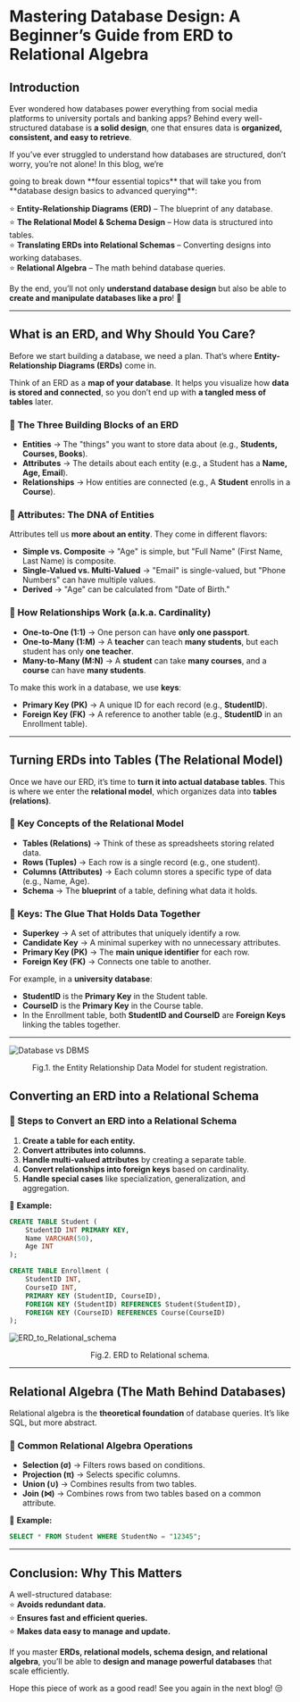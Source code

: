 # Mastering Database Design: A Beginner’s Guide from ERD to Relational Algebra

## Introduction  

Ever wondered how databases power everything from social media platforms to university portals and banking apps? Behind every well-structured database is **a solid design**, one that ensures data is **organized, consistent, and easy to retrieve**.  

If you’ve ever struggled to understand how databases are structured, don’t worry, you’re not alone! In this blog, we’re 
<!-- more -->going to break down **four essential topics** that will take you from **database design basics to advanced querying**:  

⭐ **Entity-Relationship Diagrams (ERD)** – The blueprint of any database.  
⭐ **The Relational Model & Schema Design** – How data is structured into tables.  
⭐ **Translating ERDs into Relational Schemas** – Converting designs into working databases.  
⭐ **Relational Algebra** – The math behind database queries.  

By the end, you’ll not only **understand database design** but also be able to **create and manipulate databases like a pro**! 🦾  

---

## What is an ERD, and Why Should You Care?  

Before we start building a database, we need a plan. That’s where **Entity-Relationship Diagrams (ERDs)** come in.  

Think of an ERD as a **map of your database**. It helps you visualize how **data is stored and connected**, so you don’t end up with **a tangled mess of tables** later.  

### 🔹 The Three Building Blocks of an ERD  
- **Entities** → The "things" you want to store data about (e.g., **Students, Courses, Books**).  
- **Attributes** → The details about each entity (e.g., a Student has a **Name, Age, Email**).  
- **Relationships** → How entities are connected (e.g., A **Student** enrolls in a **Course**).  

### 🔹 Attributes: The DNA of Entities  
Attributes tell us **more about an entity**. They come in different flavors:  
- **Simple vs. Composite** → "Age" is simple, but "Full Name" (First Name, Last Name) is composite.  
- **Single-Valued vs. Multi-Valued** → "Email" is single-valued, but "Phone Numbers" can have multiple values.  
- **Derived** → "Age" can be calculated from "Date of Birth."  

### 🔹 How Relationships Work (a.k.a. Cardinality)  
- **One-to-One (1:1)** → One person can have **only one passport**.  
- **One-to-Many (1:M)** → A **teacher** can teach **many students**, but each student has only **one teacher**.  
- **Many-to-Many (M:N)** → A **student** can take **many courses**, and a **course** can have **many students**.  

To make this work in a database, we use **keys**:  
- **Primary Key (PK)** → A unique ID for each record (e.g., **StudentID**).  
- **Foreign Key (FK)** → A reference to another table (e.g., **StudentID** in an Enrollment table).  

---

## Turning ERDs into Tables (The Relational Model)  

Once we have our ERD, it’s time to **turn it into actual database tables**. This is where we enter the **relational model**, which organizes data into **tables (relations)**.  

### 🔹 Key Concepts of the Relational Model  
- **Tables (Relations)** → Think of these as spreadsheets storing related data.  
- **Rows (Tuples)** → Each row is a single record (e.g., one student).  
- **Columns (Attributes)** → Each column stores a specific type of data (e.g., Name, Age).  
- **Schema** → The **blueprint** of a table, defining what data it holds.  

### 🔹 Keys: The Glue That Holds Data Together  
- **Superkey** → A set of attributes that uniquely identify a row.  
- **Candidate Key** → A minimal superkey with no unnecessary attributes.  
- **Primary Key (PK)** → The **main unique identifier** for each row.  
- **Foreign Key (FK)** → Connects one table to another.  

For example, in a **university database**:  
- **StudentID** is the **Primary Key** in the Student table.  
- **CourseID** is the **Primary Key** in the Course table.  
- In the Enrollment table, both **StudentID and CourseID** are **Foreign Keys** linking the tables together.  

---
![Database vs DBMS](../images/ERD_HW.jpg)
<p style = "text-align:center">Fig.1. the Entity Relationship Data Model for student registration.</p>

## Converting an ERD into a Relational Schema  

### 🔹 Steps to Convert an ERD into a Relational Schema  
1. **Create a table for each entity.**  
2. **Convert attributes into columns.**  
3. **Handle multi-valued attributes** by creating a separate table.  
4. **Convert relationships into foreign keys** based on cardinality.  
5. **Handle special cases** like specialization, generalization, and aggregation.  

📍 **Example:**  
```sql
CREATE TABLE Student (
    StudentID INT PRIMARY KEY,
    Name VARCHAR(50),
    Age INT
);

CREATE TABLE Enrollment (
    StudentID INT,
    CourseID INT,
    PRIMARY KEY (StudentID, CourseID),
    FOREIGN KEY (StudentID) REFERENCES Student(StudentID),
    FOREIGN KEY (CourseID) REFERENCES Course(CourseID)
);
```  
![ERD_to_Relational_schema](../images/ERD_to_RSchema.jpg)
<p style = "text-align:center">Fig.2. ERD to Relational schema.</p>

---

## Relational Algebra (The Math Behind Databases)  

Relational algebra is the **theoretical foundation** of database queries. It’s like SQL, but more abstract.  

### 🔹 Common Relational Algebra Operations  
- **Selection (σ)** → Filters rows based on conditions.  
- **Projection (π)** → Selects specific columns.  
- **Union (∪)** → Combines results from two tables.  
- **Join (⋈)** → Combines rows from two tables based on a common attribute.  

📍 **Example:**  
```sql
SELECT * FROM Student WHERE StudentNo = "12345";
```  

---

## Conclusion: Why This Matters  

A well-structured database:  
⭐ **Avoids redundant data.**  
⭐ **Ensures fast and efficient queries.**  
⭐ **Makes data easy to manage and update.**  

If you master **ERDs, relational models, schema design, and relational algebra**, you’ll be able to **design and manage powerful databases** that scale efficiently.  

Hope this piece of work as a good read! See you again in the next blog! 😒

